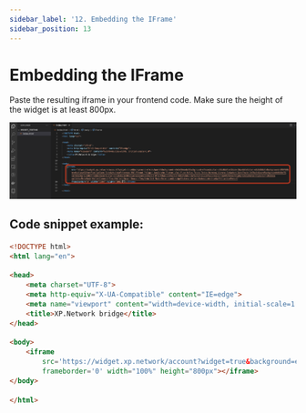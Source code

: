 ```yaml
---
sidebar_label: '12. Embedding the IFrame'
sidebar_position: 13
---
```


# Embedding the IFrame

Paste the resulting iframe in your frontend code. Make sure the height of the widget is at least 800px.

![iframe](../static/img/../../../static/img/widget/16.png)

## Code snippet example:

```html
<!DOCTYPE html>
<html lang="en">

<head>
    <meta charset="UTF-8">
    <meta http-equiv="X-UA-Compatible" content="IE=edge">
    <meta name="viewport" content="width=device-width, initial-scale=1.0">
    <title>XP.Network bridge</title>
</head>

<body>
    <iframe
        src='https://widget.xp.network/account?widget=true&background=efecec&panelBackground=e6e1e1&modalBackground=efecec&color=c92c6b&fontSize=16px&btnColor=e2d5d5&btnBackground=395FEB&btnRadius=9&fontFamily=Open Sans&chains=Ethereum-BSC-Elrond-Polygon-Avalanche-Fantom-xDai-Fuse-Velas-Tezos-Iotex-Harmony-Aurora-Godwoken-GateChain-VeChain&cardBackground=0d4be7&cardBackgroundBot=16da51&cardColor=d71d1d&cardRadius=&secondaryColor=0f3cf0&accentColor=438a42&borderColor=cc33bf&iconColor=ee446f&tooltipBg=1D212A&tooltipColor=303da1&wallets=MetaMask-WalletConnect-TrustWallet-Maiar-Beacon-TempleWallet-MaiarExtension&bridgeState=undefined&showLink=true&affiliationFees=1'
        frameborder='0' width="100%" height="800px"></iframe>
</body>

</html>
```